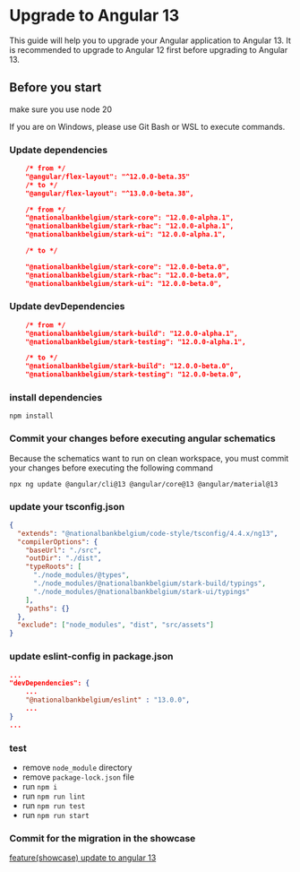 # Upgrade to Angular 13

This guide will help you to upgrade your Angular application to Angular 13. It is recommended to upgrade to Angular 12 first before upgrading to Angular 13.

## Before you start

make sure you use node 20

If you are on Windows, please use Git Bash or WSL to execute commands.

### Update dependencies

```json
	/* from */
	"@angular/flex-layout": "^12.0.0-beta.35"
	/* to */
	"@angular/flex-layout": "^13.0.0-beta.38",

	/* from */
	"@nationalbankbelgium/stark-core": "12.0.0-alpha.1",
	"@nationalbankbelgium/stark-rbac": "12.0.0-alpha.1",
	"@nationalbankbelgium/stark-ui": "12.0.0-alpha.1",

	/* to */

	"@nationalbankbelgium/stark-core": "12.0.0-beta.0",
	"@nationalbankbelgium/stark-rbac": "12.0.0-beta.0",
	"@nationalbankbelgium/stark-ui": "12.0.0-beta.0",
```

### Update devDependencies

```json
	/* from */
	"@nationalbankbelgium/stark-build": "12.0.0-alpha.1",
	"@nationalbankbelgium/stark-testing": "12.0.0-alpha.1",

	/* to */
	"@nationalbankbelgium/stark-build": "12.0.0-beta.0",
	"@nationalbankbelgium/stark-testing": "12.0.0-beta.0",
```

### install dependencies

```shell
npm install
```

### Commit your changes before executing angular schematics

Because the schematics want to run on clean workspace, you must commit your changes before executing the following command

```shell
npx ng update @angular/cli@13 @angular/core@13 @angular/material@13
```

### update your tsconfig.json

```json
{
  "extends": "@nationalbankbelgium/code-style/tsconfig/4.4.x/ng13",
  "compilerOptions": {
    "baseUrl": "./src",
    "outDir": "./dist",
    "typeRoots": [
      "./node_modules/@types",
      "./node_modules/@nationalbankbelgium/stark-build/typings",
      "./node_modules/@nationalbankbelgium/stark-ui/typings"
    ],
    "paths": {}
  },
  "exclude": ["node_modules", "dist", "src/assets"]
}
```

### update eslint-config in package.json

```json
...
"devDependencies": {
	...
	"@nationalbankbelgium/eslint" : "13.0.0",
	...
}
...
```

### test

- remove `node_module` directory
- remove `package-lock.json` file
- run `npm i`
- run `npm run lint`
- run `npm run test`
- run `npm run start`

### Commit for the migration in the showcase

[feature(showcase) update to angular 13](https://github.com/NationalBankBelgium/stark/commit/57210a0d6c43f03bba556e6aa8c6c61425127e3c)
